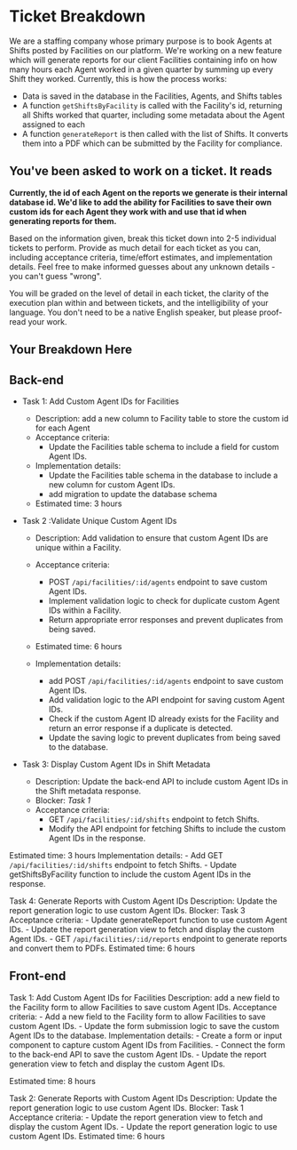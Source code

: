 # Ticket Breakdown

We are a staffing company whose primary purpose is to book Agents at Shifts posted by Facilities on our platform. We're working on a new feature which will generate reports for our client Facilities containing info on how many hours each Agent worked in a given quarter by summing up every Shift they worked. Currently, this is how the process works:

- Data is saved in the database in the Facilities, Agents, and Shifts tables
- A function `getShiftsByFacility` is called with the Facility's id, returning all Shifts worked that quarter, including some metadata about the Agent assigned to each
- A function `generateReport` is then called with the list of Shifts. It converts them into a PDF which can be submitted by the Facility for compliance.

## You've been asked to work on a ticket. It reads

**Currently, the id of each Agent on the reports we generate is their internal database id. We'd like to add the ability for Facilities to save their own custom ids for each Agent they work with and use that id when generating reports for them.**

Based on the information given, break this ticket down into 2-5 individual tickets to perform. Provide as much detail for each ticket as you can, including acceptance criteria, time/effort estimates, and implementation details. Feel free to make informed guesses about any unknown details - you can't guess "wrong".

You will be graded on the level of detail in each ticket, the clarity of the execution plan within and between tickets, and the intelligibility of your language. You don't need to be a native English speaker, but please proof-read your work.

## Your Breakdown Here

## Back-end

- Task 1: Add Custom Agent IDs for Facilities
  - Description: add a new column to Facility table to store the custom id for each Agent
  - Acceptance criteria:
    - Update the Facilities table schema to include a field for custom Agent IDs.
  - Implementation details:
    - Update the Facilities table schema in the database to include a new column for custom Agent IDs.
    - add migration to update the database schema
  - Estimated time: 3 hours

- Task 2 :Validate Unique Custom Agent IDs
  - Description: Add validation to ensure that custom Agent IDs are unique within a Facility.
  - Acceptance criteria:
    - POST `/api/facilities/:id/agents` endpoint to save custom Agent IDs.
    - Implement validation logic to check for duplicate custom Agent IDs within a Facility.
    - Return appropriate error responses and prevent duplicates from being saved.

  - Estimated time: 6 hours
  - Implementation details:
    - add POST `/api/facilities/:id/agents` endpoint to save custom Agent IDs.
    - Add validation logic to the API endpoint for saving custom Agent IDs.
    - Check if the custom Agent ID already exists for the Facility and return an error response if a duplicate is detected.
    - Update the saving logic to prevent duplicates from being saved to the database.

- Task 3: Display Custom Agent IDs in Shift Metadata
  - Description: Update the back-end API to include custom Agent IDs in the Shift metadata response.
  - Blocker: *Task 1*
  - Acceptance criteria:
    - GET `/api/facilities/:id/shifts` endpoint to fetch Shifts.
    - Modify the API endpoint for fetching Shifts to include the custom Agent IDs in the response.

Estimated time: 3 hours
Implementation details:
    - Add GET `/api/facilities/:id/shifts` endpoint to fetch Shifts.
    - Update getShiftsByFacility function to include the custom Agent IDs in the response.

Task 4: Generate Reports with Custom Agent IDs
Description: Update the report generation logic to use custom Agent IDs.
Blocker: Task 3
Acceptance criteria:
    - Update generateReport function to use custom Agent IDs.
    - Update the report generation view to fetch and display the custom Agent IDs.
    - GET `/api/facilities/:id/reports` endpoint to generate reports and convert them to PDFs.
Estimated time: 6 hours

## Front-end

Task 1: Add Custom Agent IDs for Facilities
Description: add a new field to the Facility form to allow Facilities to save custom Agent IDs.
Acceptance criteria:
    - Add a new field to the Facility form to allow Facilities to save custom Agent IDs.
    - Update the form submission logic to save the custom Agent IDs to the database.
Implementation details:
    - Create a form or input component to capture custom Agent IDs from Facilities.
    - Connect the form to the back-end API to save the custom Agent IDs.
    - Update the report generation view to fetch and display the custom Agent IDs.

Estimated time: 8 hours

Task 2: Generate Reports with Custom Agent IDs
Description: Update the report generation logic to use custom Agent IDs.
Blocker: Task 1
Acceptance criteria:
    - Update the report generation view to fetch and display the custom Agent IDs.
    - Update the report generation logic to use custom Agent IDs.
Estimated time: 6 hours
